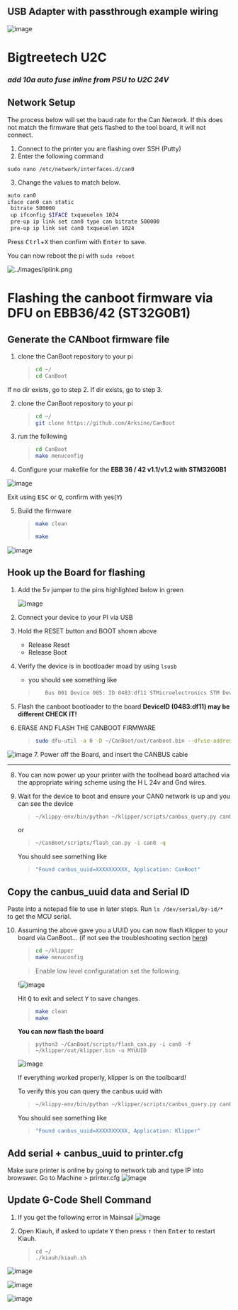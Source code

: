 ## USB Adapter with passthrough example wiring

![image](https://user-images.githubusercontent.com/28379694/199144803-06d91adc-1ae4-48f1-87eb-2e5ef4a12f47.png)
# Bigtreetech U2C


### *add 10a auto fuse inline from PSU to U2C 24V*


## **Network Setup**
The process below will set the baud rate for the Can Network. If this does not match the firmware that gets flashed to the tool board, it will not connect. 

1. Connect to the printer you are flashing over SSH (Putty)
2. Enter the following command

` sudo nano /etc/network/interfaces.d/can0 `

3. Change the values to match below. 

```bash
auto can0
iface can0 can static
 bitrate 500000
 up ifconfig $IFACE txqueuelen 1024
 pre-up ip link set can0 type can bitrate 500000
 pre-up ip link set can0 txqueuelen 1024
 ```
 
   Press <kbd>Ctrl</kbd>+<kbd>X</kbd> then confirm with <kbd>Enter</kbd> to save.


You can now reboot the pi with ` sudo reboot `


![../images/iplink.png](../images/iplink.png)

# Flashing the canboot firmware via DFU on EBB36/42 (ST32G0B1)


## **Generate the CANboot firmware file**

1. clone the CanBoot repository to your pi  
    >```bash
    >cd ~/
    >cd CanBoot
    >```


If no dir exists, go to step 2. If dir exists, go to step 3.

2. clone the CanBoot repository to your pi  
    >```bash
    >cd ~/
    >git clone https://github.com/Arksine/CanBoot
    >```

3. run the following

    >```bash
    >cd CanBoot
    >make menuconfig
    >```

4. Configure your makefile for the **EBB 36 / 42 v1.1/v1.2 with STM32G0B1**
   
![image](https://user-images.githubusercontent.com/28379694/199145678-1e9bfa05-c0ee-4715-b83d-38a19700cd2b.png)

    
   Exit using <kbd>ESC</kbd> or <kbd>Q</kbd>, confirm with yes(<kbd>Y</kbd>)

5. Build the firmware
    >```bash
    >make clean
    >
    >make
    >```

![image](https://user-images.githubusercontent.com/28379694/199145709-6e06d311-9c28-41f5-9e44-468078cfd86a.png)



## **Hook up the Board for flashing**


1. Add the 5v jumper to the pins highlighted below in green


   ![image](https://user-images.githubusercontent.com/28379694/199145766-7a8ffc1d-fe24-481d-9b28-7bc7ceeda131.png)
   
2. Connect your device to your PI via USB 

3. Hold the RESET button and BOOT shown above
    - Release Reset
    - Release Boot

4. Verify the device is in bootloader moad by using `lsusb`
   - you should see something like 
   >```bash 
   >    Bus 001 Device 005: ID 0483:df11 STMicroelectronics STM Device in DFU Mode
   >```

5. Flash the canboot bootloader to the board **DeviceID (0483:df11) may be different CHECK IT!** 

6. ERASE AND FLASH THE CANBOOT FIRMWARE
   
   >```bash 
   >sudo dfu-util -a 0 -D ~/CanBoot/out/canboot.bin --dfuse-address 0x08000000:force:mass-erase:leave -d 0483:df11
   >```

![image](https://user-images.githubusercontent.com/28379694/199145487-b1502c5b-d1ed-428d-b4ba-02cc83deedf3.png)
7.  Power off the Board, and insert the CANBUS cable

-----


8. You can now power up your printer with the toolhead board attached via the appropriate wiring scheme using the H L 24v and Gnd wires.  

9. Wait for the device to boot and ensure your CAN0 network is up and you can see the device 
    
    >```bash
    >~/klippy-env/bin/python ~/klipper/scripts/canbus_query.py can0
    >```

    or

    >```bash
    >~/CanBoot/scripts/flash_can.py -i can0 -q
    >```

    You should see something like 

    >```bash
    >"Found canbus_uuid=XXXXXXXXXX, Application: CanBoot"
    >```
## Copy the canbus_uuid data and Serial ID  

Paste into a notepad file to use in later steps. Run ```ls /dev/serial/by-id/*``` to get the MCU serial.  


10. Assuming the above gave you a UUID you can now flash Klipper to your board via CanBoot... (if not see the troubleshooting section [here](../troubleshooting.md))

    >```bash 
    >cd ~/klipper
    >make menuconfig
    >```

    >Enable low level configuratation
    >set the following.

    !![image](https://user-images.githubusercontent.com/28379694/199145452-1794f32f-c47a-4cdf-ada4-fa7c3dc3157b.png)

    Hit <kbd>Q</kbd> to exit and select <kbd>Y</kbd> to save changes.

    >```bash
    >make clean
    >make
    >```

    **You can now flash the board**

    >```
    >python3 ~/CanBoot/scripts/flash_can.py -i can0 -f ~/klipper/out/klipper.bin -u MYUUID
    >```

    ![image](https://user-images.githubusercontent.com/28379694/199145395-ea3565e4-12d2-4ce8-8413-8ad766936b28.png)


    If everything worked properly, klipper is on the toolboard!

    To verify this you can query the canbus uuid with 

    >```bash
    >~/klippy-env/bin/python ~/klipper/scripts/canbus_query.py can0
    >```

    You should see something like 

    >```bash
    >"Found canbus_uuid=XXXXXXXXXX, Application: Klipper"
    >```


## Add serial + canbus_uuid to printer.cfg
Make sure printer is online by going to network tab and type IP into browswer. Go to Machine > printer.cfg
![image](https://user-images.githubusercontent.com/28379694/199355555-47d15df4-cefc-4a75-a2bf-126293309319.png)

## **Update G-Code Shell Command**
1. If you get the following error in Mainsail
![image](https://user-images.githubusercontent.com/28379694/199357015-f287b14f-0336-49be-8604-09949841aa6c.png)

2. Open Kiauh, if asked to update <kbd>Y</kbd> then press <kbd>↑</kbd> then <kbd>Enter</kbd> to restart Kiauh. 
    >```
    >cd ~/
    >./kiauh/kiauh.sh
    >```

![image](https://user-images.githubusercontent.com/28379694/199354454-f9f59389-f880-4d13-b907-51511cdea5a7.png) 

![image](https://user-images.githubusercontent.com/28379694/199354495-adffdd7e-2b04-406b-b139-e004e5590ca3.png) 

![image](https://user-images.githubusercontent.com/28379694/199354543-16d85b0f-9b28-46e6-8219-9d2087e77047.png)





